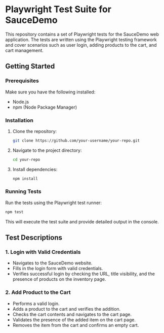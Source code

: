 # Playwright Test Suite for SauceDemo

This repository contains a set of Playwright tests for the SauceDemo web application. The tests are written using the Playwright testing framework and cover scenarios such as user login, adding products to the cart, and cart management.

## Getting Started

### Prerequisites

Make sure you have the following installed:

- Node.js
- npm (Node Package Manager)

### Installation

1. Clone the repository:

   ```bash
   git clone https://github.com/your-username/your-repo.git
   ```

2. Navigate to the project directory:

   ```bash
   cd your-repo
   ```

3. Install dependencies:

   ```bash
   npm install
   ```

### Running Tests

Run the tests using the Playwright test runner:

```bash
npm test
```

This will execute the test suite and provide detailed output in the console.

## Test Descriptions

### 1. Login with Valid Credentials

- Navigates to the SauceDemo website.
- Fills in the login form with valid credentials.
- Verifies successful login by checking the URL, title visibility, and the presence of products on the inventory page.

### 2. Add Product to the Cart

- Performs a valid login.
- Adds a product to the cart and verifies the addition.
- Checks the cart contents and navigates to the cart page.
- Validates the presence of the added item on the cart page.
- Removes the item from the cart and confirms an empty cart.

